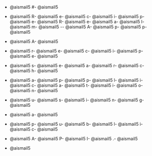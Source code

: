 - @aismail5
#- @aismail5
 - @aismail5
R- @aismail5
e- @aismail5
c- @aismail5
i- @aismail5
p- @aismail5
e- @aismail5
R- @aismail5
e- @aismail5
a- @aismail5
l- @aismail5
m- @aismail5
-- @aismail5
A- @aismail5
p- @aismail5
p- @aismail5

- @aismail5
A- @aismail5
 - @aismail5
r- @aismail5
e- @aismail5
c- @aismail5
i- @aismail5
p- @aismail5
e- @aismail5
 - @aismail5
s- @aismail5
e- @aismail5
a- @aismail5
r- @aismail5
c- @aismail5
h- @aismail5
 - @aismail5
a- @aismail5
p- @aismail5
p- @aismail5
l- @aismail5
i- @aismail5
c- @aismail5
a- @aismail5
t- @aismail5
i- @aismail5
o- @aismail5
n- @aismail5
 - @aismail5
u- @aismail5
s- @aismail5
i- @aismail5
n- @aismail5
g- @aismail5
 - @aismail5
a- @aismail5
 - @aismail5
p- @aismail5
u- @aismail5
b- @aismail5
l- @aismail5
i- @aismail5
c- @aismail5
 - @aismail5
A- @aismail5
P- @aismail5
I- @aismail5
.- @aismail5

- @aismail5
